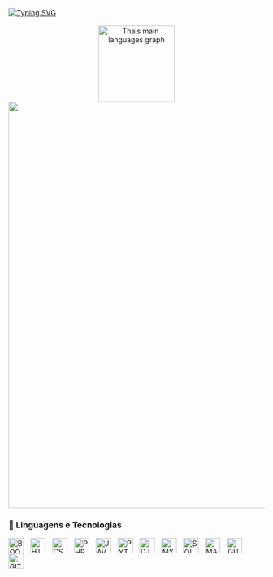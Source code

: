 <div style="justify-content:center">
<a href="https://git.io/typing-svg"><img src="https://readme-typing-svg.herokuapp.com?font=Fira+Code&pause=1000&color=52178F&center=true&vCenter=true&width=435&lines=Hello+World!;My+name+is+Tha%C3%ADs%2C;Welcome+to+my+Github!" alt="Typing SVG" /></a>
</div>

<br> 
<div align="center">
  <div>
    <img src="https://github-readme-stats.vercel.app/api/top-langs?username=iamthais&locale=en&hide_title=false&layout=compact&card_width=450&langs_count=6&theme=dracula&hide_border=true&border_radius=25" height="150" alt="Thais main languages graph"  />
    <img width="800" src="http://github-profile-summary-cards.vercel.app/api/cards/profile-details?username=iamthais&theme=dracula">
  </div>
</div>


### 🤖 Linguagens e Tecnologias

<img 
  align="left"
  alt="BOOTSTRAP"
  title="BOOTSTRAP"
  width="30px"
  style="padding-right: 10px;"
  src="https://cdn.jsdelivr.net/gh/devicons/devicon@latest/icons/bootstrap/bootstrap-original.svg"
/> 
<img 
  align="left"
  alt="HTML"
  title="HTML"
  width="30px"
  style="padding-right: 10px;"
  src="https://cdn.jsdelivr.net/gh/devicons/devicon@latest/icons/html5/html5-original.svg" 
/>
<img
  align="left"
  alt="CSS"
  title="CSS"
  width="30px"
  style="padding-right: 10px;"
  src="https://cdn.jsdelivr.net/gh/devicons/devicon@latest/icons/css3/css3-original.svg"
/>
<img 
  align="left"
  alt="PHP"
  title="PHP"
  width="30px"
  style="padding-right: 10px;"
  src="https://cdn.jsdelivr.net/gh/devicons/devicon@latest/icons/php/php-original.svg" 
/>
<img 
  align="left"
  alt="JAVASCRIPT"
  title="JAVASCRIPT"
  width="30px"
  style="padding-right: 10px;"
  src="https://cdn.jsdelivr.net/gh/devicons/devicon@latest/icons/javascript/javascript-original.svg" 
/>
<img 
  align="left"
  alt="PYTHON"
  title="PYTHON"
  width="30px"
  style="padding-right: 10px;"
  src="https://cdn.jsdelivr.net/gh/devicons/devicon@latest/icons/python/python-original.svg"
/>
<img 
  align="left"
  alt="DJANGO"
  title="DJANGO"
  width="30px"
  style="padding-right: 10px;"
  src="https://cdn.jsdelivr.net/gh/devicons/devicon@latest/icons/django/django-plain.svg"
/>
<img 
  align="left"
  alt="MYSQL"
  title="MYSQL"
  width="30px"
  style="padding-right: 10px;"
  src="https://cdn.jsdelivr.net/gh/devicons/devicon@latest/icons/mysql/mysql-original.svg"
/>
<img 
  align="left"
  alt="SQLSERVER"
  title="SQLSERVER"
  width="30px"
  style="padding-right: 10px;"
  src="https://cdn.jsdelivr.net/gh/devicons/devicon@latest/icons/microsoftsqlserver/microsoftsqlserver-plain.svg"
/>
<img
  align="left"
  alt="MARIADB"
  title="MARIADB"
  width="30px"
  style="padding-right: 10px;"
  src="https://cdn.jsdelivr.net/gh/devicons/devicon@latest/icons/mariadb/mariadb-original-wordmark.svg"
/>
<img 
  align="left"
  alt="GIT"
  title="GIT"
  width="30px"
  style="padding-right: 10px;"
  src="https://cdn.jsdelivr.net/gh/devicons/devicon@latest/icons/git/git-original.svg" 
/>
<img 
  align="left"
  alt="GITHUB"
  title="GITHUB"
  width="30px"
  style="padding-right: 10px;"
  src="https://cdn.jsdelivr.net/gh/devicons/devicon@latest/icons/github/github-original-wordmark.svg"
/>
          

          
          
